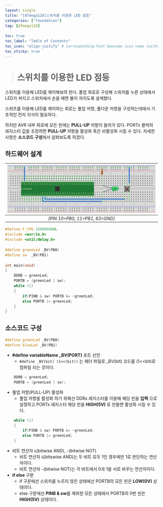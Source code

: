 ```yaml
---
layout: single
title: "[ATmega128]스위치를 이용한 LED 점등"
categories: ["foundation"]
tag: [ATmega128]

toc: true
toc_label: "Table of Contents"
toc_icon: "align-justify" # corresponding Font Awesome icon name (without fa prefix)
toc_sticky: true
---
```


># 스위치를 이용한 LED 점등

스위치를 이용해 LED를 제어해보려 한다. 풀업 회로로 구성해 스위치를 누른 상태에서 LED가 켜지고 스위치에서 손을 때면 불이 꺼지도록 설계했다.   


스위츠를 이용해 LED를 제어하는 회로는 풀업 저항, 풀다운 저항을 구성하는데에서 기초적인 전자 지식이 필요하다.   


하지만 AVR 내부 회로에 모든 핀에는 **PULL-UP** 저항이 들어가 있다. PORTx 블럭의 레지스터 값을 조정하면 **PULL-UP** 저항을 활성화 혹은 비활성화 시킬 수 있다. 자세한 사항은 **소스코드 구성**에서 살펴보도록 하겠다.


## 하드웨어 설계

|![blog](https://github.com/JiJinWoo/JiJinWoo.github.io/blob/master/assets/images/avrblog/led3(sw).PNG?raw=true)|
|:---:|
|*[PIN 10=PB0, 11=PB1, 63=GND]*|


```cpp
#define F_CPU 16000000UL
#include <avr/io.h>
#include <util/delay.h>

#define greenLed _BV(PB0)
#define sw	_BV(PB1)

int main(void)
{
	DDRB = greenLed;
	PORTB = (greenLed | sw);
	while (1)
	{
		if(PINB & sw) PORTB &= ~greenLed;
		else PORTB |= greenLed;
	}
}
```  


## 소스코드 구성

```cpp
#define greenLed _BV(PB0)
#define blueLed	_BV(PB1)
```
* **#define variableName _BV(PORT)** 포트 선언
	* ```#define _BV(bit) (1<<(bit))``` 는 헤더 파일로  _BV(bit) 코드를 (1<<bit)로 컴파일 되는 것이다.

```cpp 
	DDRB = greenLed;
	PORTB = (greenLed | sw);
```
* 풀업 저항(PULL-UP) 활성화
	* 풀업 저항을 활성화 하기 위해선 DDRx 레지스터를 이용해 해당 핀을 **입력** 으로 설정하고 PORTx 레지스터 해당 핀을 **HIGH(5V)** 로 만들면 활성화 시킬 수 있다.

```cpp
	while (1)
	{
		if(PINB & sw) PORTB &= ~greenLed;
		else PORTB |= greenLed;
	}
```
* 비트 연산자 ```&```(bitwise AND), ```~```(bitwise NOT)
	* 비트 연산자 ```&```(bitswise AND)는 두 비트 모두 1인 경우에만 1로 판단하는 연산자이다. 
	* 비트 연산자 ```~```(bitwise NOT)는 각 비트에서 0과 1을 서로 바꾸는 연산자이다.
* **if else** 구문
	* if 구문에선 스위치를 누르지 않은 상태에선 PORTB의 모든 핀은 **LOW(0V)** 상태이다.
	* else 구문에선 **PINB & sw**를 제외한 모든 상태에서 PORTB의 0번 핀은 **HIGH(5V)** 상태이다.
